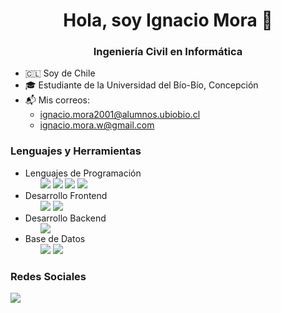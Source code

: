<div style = "text-align: center;">
    <h1>Hola, soy Ignacio Mora 🐝</h1>
    <h3>Ingeniería Civil en Informática</h3>
</div>
<div style="text-align: left">
    <ul>
        <li> 🇨🇱 Soy de Chile 
        <li> 🎓 Estudiante de la Universidad del Bío-Bío, Concepción
        <li> 📬 Mis correos:
            <ul>
                <li> <a href="mailto:ignacio.mora2001@alumnos.ubiobio.cl">ignacio.mora2001@alumnos.ubiobio.cl</a>
                <li> <a href="mailto:ignacio.mora.w@gmail.com">ignacio.mora.w@gmail.com</a>
            </ul>
    </ul>
    <h3> Lenguajes y Herramientas </h3>
    <ul>
        <li> Lenguajes de Programación
        <ul>
            <img src="https://img.shields.io/badge/c-%2300599C.svg?style=for-the-badge&logo=c&logoColor=white">
            <img src="https://img.shields.io/badge/c++-%2300599C.svg?style=for-the-badge&logo=c%2B%2B&logoColor=white">
            <img src="https://img.shields.io/badge/javascript-%23323330.svg?style=for-the-badge&logo=javascript&logoColor=%23F7DF1E">
            <img src="https://img.shields.io/badge/python-3670A0?style=for-the-badge&logo=python&logoColor=ffdd54">
        </ul>
        <li> Desarrollo Frontend
        <ul>
            <img src="https://img.shields.io/badge/css3-%231572B6.svg?style=for-the-badge&logo=css3&logoColor=white">
            <img src="https://img.shields.io/badge/html5-%23E34F26.svg?style=for-the-badge&logo=html5&logoColor=white">
        </ul>
        <li> Desarrollo Backend
        <ul>
            <img src="https://img.shields.io/badge/node.js-6DA55F?style=for-the-badge&logo=node.js&logoColor=white">
        </ul>
        <li> Base de Datos
        <ul>
            <img src="https://img.shields.io/badge/postgres-%23316192.svg?style=for-the-badge&logo=postgresql&logoColor=white">
            <img src="https://img.shields.io/badge/Oracle-F80000?style=for-the-badge&logo=oracle&logoColor=white">
        </ul>
    </ul>
    <h3> Redes Sociales </h3>
        <a href="https://www.instagram.com/morademier/" target="_blank">
        <img src="https://img.shields.io/badge/Instagram-%23E4405F.svg?style=for-the-badge&logo=Instagram&logoColor=white">
        </a>
</div>